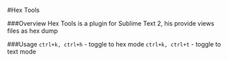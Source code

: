 #Hex Tools

###Overview
Hex Tools is a plugin for Sublime Text 2, his provide views files as hex dump

###Usage
`ctrl+k, ctrl+h` - toggle to hex mode
`ctrl+k, ctrl+t` - toggle to text mode